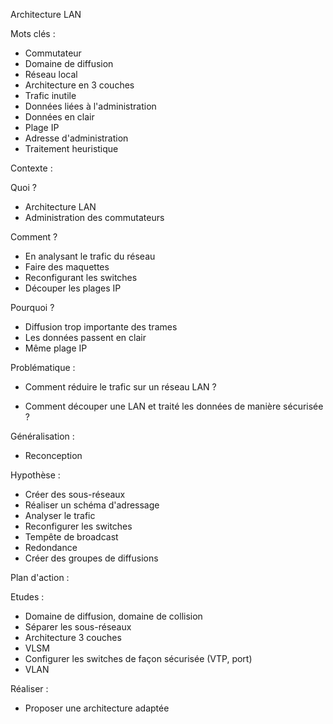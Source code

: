 Architecture LAN

Mots clés :

- Commutateur
- Domaine de diffusion
- Réseau local
- Architecture en 3 couches
- Trafic inutile
- Données liées à l'administration
- Données en clair
- Plage IP
- Adresse d'administration
- Traitement heuristique

Contexte :

Quoi ?

- Architecture LAN
- Administration des commutateurs

Comment ?

- En analysant le trafic du réseau
- Faire des maquettes
- Reconfigurant les switches
- Découper les plages IP

Pourquoi ?

- Diffusion trop importante des trames
- Les données passent en clair
- Même plage IP

Problématique :

- Comment réduire le trafic sur un réseau LAN ?

- Comment découper une LAN et traité les données de manière sécurisée ?

Généralisation :

- Reconception

Hypothèse :

- Créer des sous-réseaux
- Réaliser un schéma d'adressage
- Analyser le trafic
- Reconfigurer les switches
- Tempête de broadcast
- Redondance
- Créer des groupes de diffusions

Plan d'action :

Etudes :

- Domaine de diffusion, domaine de collision
- Séparer les sous-réseaux
- Architecture 3 couches
- VLSM
- Configurer les switches de façon sécurisée (VTP, port)
- VLAN

Réaliser :

- Proposer une architecture adaptée


